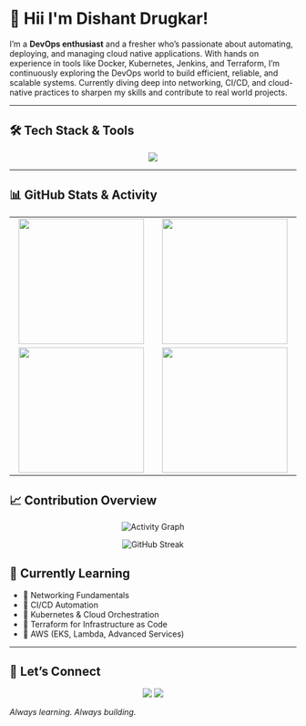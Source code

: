 

# 👋 Hii I'm Dishant Drugkar! 

I’m a **DevOps enthusiast** and a fresher who’s passionate about automating, deploying, and managing cloud native applications. With hands on experience in tools like Docker, Kubernetes, Jenkins, and Terraform, I’m continuously exploring the DevOps world to build efficient, reliable, and scalable systems. Currently diving deep into networking, CI/CD, and cloud-native practices to sharpen my skills and contribute to real world projects.

---

## 🛠️ Tech Stack & Tools  

<p align="center">
  <img src="https://skillicons.dev/icons?i=bash,python,docker,kubernetes,aws,terraform,jenkins,linux,prometheus,grafana" />
</p>  

---

## 📊 GitHub Stats & Activity  

<p align="center">
  <table>
    <tr>
      <td align="center" width="400">
        <img src="https://github-profile-summary-cards.vercel.app/api/cards/stats?username=DishantDrugkar&theme=radical" height="220"/>
      </td>
      <td align="center" width="400">
        <img src="https://github-profile-summary-cards.vercel.app/api/cards/most-commit-language?username=DishantDrugkar&theme=radical" height="220"/>
      </td>
    </tr>
    <tr>
      <td align="center" width="400">
        <img src="https://github-profile-summary-cards.vercel.app/api/cards/repos-per-language?username=DishantDrugkar&theme=radical" height="220"/>
      </td>
      <td align="center" width="400">
        <img src="https://github-profile-summary-cards.vercel.app/api/cards/productive-time?username=DishantDrugkar&theme=radical&utcOffset=5.5" height="220"/>
      </td>
    </tr>
  </table>
</p>


## 📈 Contribution Overview  

<p align="center">
  <img src="https://github-readme-activity-graph.vercel.app/graph?username=DishantDrugkar&theme=react-dark&bg_color=0d1117&color=58a6ff&line=58a6ff&point=ffffff&area=true&hide_border=true" alt="Activity Graph"/>
</p>

<p align="center">
  <img src="https://github-readme-streak-stats.herokuapp.com/?user=DishantDrugkar&theme=radical" alt="GitHub Streak"/>
</p>

## 📖 Currently Learning  

- 📌 Networking Fundamentals  
- 📌 CI/CD Automation  
- 📌 Kubernetes & Cloud Orchestration  
- 📌 Terraform for Infrastructure as Code  
- 📌 AWS (EKS, Lambda, Advanced Services)  

---

## 🤝 Let’s Connect  

<p align="center">
  <a href="https://www.linkedin.com/in/dishant-drugkar/"><img src="https://img.shields.io/badge/-LinkedIn-blue?style=flat&logo=linkedin" /></a>
  <a href="mailto:dishantdrugkar1@gmail.com"><img src="https://img.shields.io/badge/-Gmail-red?style=flat&logo=gmail" /></a>
</p>  



*Always learning. Always building.*

